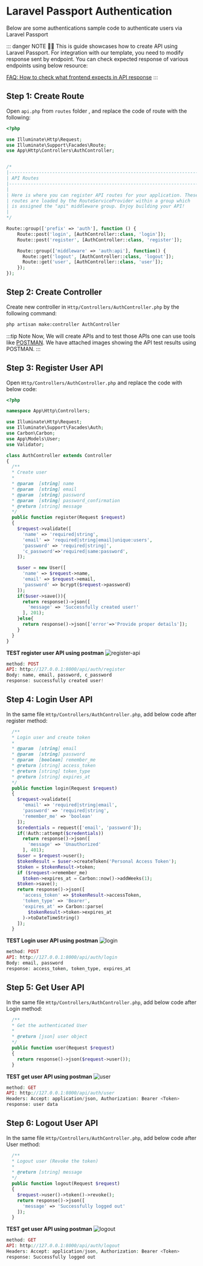 # Laravel Passport Authentication

Below are some authentications sample code to authenticate users via Laravel Passport

::: danger NOTE 🙋‍♂️
This is guide showcases how to create API using Laravel Passport. For integration with our template, you need to modify response sent by endpoint. You can check expected response of various endpoints using below resource:

[FAQ: How to check what frontend expects in API response](/faq/#how-to-check-what-frontend-expects-in-api-response)
:::

## Step 1: Create Route

Open `api.php` from `routes` folder , and replace the code of route with the following:

```php
<?php

use Illuminate\Http\Request;
use Illuminate\Support\Facades\Route;
use App\Http\Controllers\AuthController;


/*
|--------------------------------------------------------------------------
| API Routes
|--------------------------------------------------------------------------
|
| Here is where you can register API routes for your application. These
| routes are loaded by the RouteServiceProvider within a group which
| is assigned the "api" middleware group. Enjoy building your API!
|
*/

Route::group(['prefix' => 'auth'], function () {
    Route::post('login', [AuthController::class, 'login']);
    Route::post('register', [AuthController::class, 'register']);

    Route::group(['middleware' => 'auth:api'], function() {
      Route::get('logout', [AuthController::class, 'logout']);
      Route::get('user', [AuthController::class, 'user']);
    });
});
```

## Step 2: Create Controller

Create new controller in `Http/Controllers/AuthController.php` by the following command:

```bash
php artisan make:controller AuthController
```

:::tip Note
Now, We will create APIs and to test those APIs one can use tools like [POSTMAN](https://www.postman.com/downloads/). We have attached images showing the API test results using POSTMAN.
:::

## Step 3: Register User API

Open `Http/Controllers/AuthController.php` and replace the code with below code:

```php
<?php

namespace App\Http\Controllers;

use Illuminate\Http\Request;
use Illuminate\Support\Facades\Auth;
use Carbon\Carbon;
use App\Models\User;
use Validator;

class AuthController extends Controller
{
  /**
  * Create user
  *
  * @param  [string] name
  * @param  [string] email
  * @param  [string] password
  * @param  [string] password_confirmation
  * @return [string] message
  */
  public function register(Request $request)
  {
    $request->validate([
      'name' => 'required|string',
      'email' => 'required|string|email|unique:users',
      'password' => 'required|string|',
      'c_password'=>'required|same:password',
    ]);

    $user = new User([
      'name' => $request->name,
      'email' => $request->email,
      'password' => bcrypt($request->password)
    ]);
    if($user->save()){
      return response()->json([
        'message' => 'Successfully created user!'
      ], 201);
    }else{
      return response()->json(['error'=>'Provide proper details']);
    }
  }
}
```

**TEST register user API using postman**
![register-api](/images/code-examples/passsport-apis-response/register.jpg)

```php
method: POST
API: http://127.0.0.1:8000/api/auth/register
Body: name, email, password, c_password
response: successfully created user!
```

## Step 4: Login User API

In the same file `Http/Controllers/AuthController.php`, add below code after register method:

```php
  /**
  * Login user and create token
  *
  * @param  [string] email
  * @param  [string] password
  * @param  [boolean] remember_me
  * @return [string] access_token
  * @return [string] token_type
  * @return [string] expires_at
  */
  public function login(Request $request)
  {
    $request->validate([
      'email' => 'required|string|email',
      'password' => 'required|string',
      'remember_me' => 'boolean'
    ]);
    $credentials = request(['email', 'password']);
    if(!Auth::attempt($credentials))
      return response()->json([
        'message' => 'Unauthorized'
      ], 401);
    $user = $request->user();
    $tokenResult = $user->createToken('Personal Access Token');
    $token = $tokenResult->token;
    if ($request->remember_me)
      $token->expires_at = Carbon::now()->addWeeks(1);
    $token->save();
    return response()->json([
      'access_token' => $tokenResult->accessToken,
      'token_type' => 'Bearer',
      'expires_at' => Carbon::parse(
        $tokenResult->token->expires_at
      )->toDateTimeString()
    ]);
  }
```

**TEST Login user API using postman**
![login](/images/code-examples/passsport-apis-response/login.jpg)

```php
method: POST
API: http://127.0.0.1:8000/api/auth/login
Body: email, password
response: access_token, token_type, expires_at
```

## Step 5: Get User API

In the same file `Http/Controllers/AuthController.php`, add below code after Login method:

```php
  /**
  * Get the authenticated User
  *
  * @return [json] user object
  */
  public function user(Request $request)
  {
    return response()->json($request->user());
  }
```

**TEST get user API using postman**
![user](/images/code-examples/passsport-apis-response/get-user.jpg)

```php
method: GET
API: http://127.0.0.1:8000/api/auth/user
Headers: Accept: application/json, Authorization: Bearer <Token>
response: user data
```

## Step 6: Logout User API

In the same file `Http/Controllers/AuthController.php`, add below code after User method:

```php
  /**
  * Logout user (Revoke the token)
  *
  * @return [string] message
  */
  public function logout(Request $request)
  {
    $request->user()->token()->revoke();
    return response()->json([
      'message' => 'Successfully logged out'
    ]);
  }
```

**TEST get user API using postman**
![logout](/images/code-examples/passsport-apis-response/logout.jpg)

```php
method: GET
API: http://127.0.0.1:8000/api/auth/logout
Headers: Accept: application/json, Authorization: Bearer <Token>
response: Successfully logged out
```
